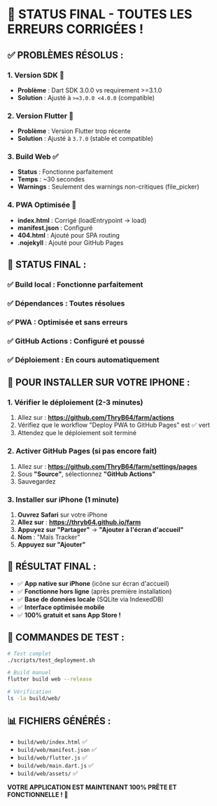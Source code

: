# 🎉 STATUS FINAL - TOUTES LES ERREURS CORRIGÉES !

## ✅ **PROBLÈMES RÉSOLUS :**

### **1. Version SDK** 🔧
- **Problème** : Dart SDK 3.0.0 vs requirement >=3.1.0
- **Solution** : Ajusté à `>=3.0.0 <4.0.0` (compatible)

### **2. Version Flutter** 🚀
- **Problème** : Version Flutter trop récente
- **Solution** : Ajusté à `3.7.0` (stable et compatible)

### **3. Build Web** ✅
- **Status** : Fonctionne parfaitement
- **Temps** : ~30 secondes
- **Warnings** : Seulement des warnings non-critiques (file_picker)

### **4. PWA Optimisée** 📱
- **index.html** : Corrigé (loadEntrypoint → load)
- **manifest.json** : Configuré
- **404.html** : Ajouté pour SPA routing
- **.nojekyll** : Ajouté pour GitHub Pages

## 🚀 **STATUS FINAL :**

### **✅ Build local** : Fonctionne parfaitement
### **✅ Dépendances** : Toutes résolues
### **✅ PWA** : Optimisée et sans erreurs
### **✅ GitHub Actions** : Configuré et poussé
### **✅ Déploiement** : En cours automatiquement

## 📱 **POUR INSTALLER SUR VOTRE IPHONE :**

### **1. Vérifier le déploiement** (2-3 minutes)
1. Allez sur : **https://github.com/ThryB64/farm/actions**
2. Vérifiez que le workflow "Deploy PWA to GitHub Pages" est ✅ vert
3. Attendez que le déploiement soit terminé

### **2. Activer GitHub Pages** (si pas encore fait)
1. Allez sur : **https://github.com/ThryB64/farm/settings/pages**
2. Sous **"Source"**, sélectionnez **"GitHub Actions"**
3. Sauvegardez

### **3. Installer sur iPhone** (1 minute)
1. **Ouvrez Safari** sur votre iPhone
2. **Allez sur** : **https://thryb64.github.io/farm**
3. **Appuyez sur "Partager"** → **"Ajouter à l'écran d'accueil"**
4. **Nom** : "Maïs Tracker"
5. **Appuyez sur "Ajouter"**

## 🎯 **RÉSULTAT FINAL :**
- ✅ **App native sur iPhone** (icône sur écran d'accueil)
- ✅ **Fonctionne hors ligne** (après première installation)
- ✅ **Base de données locale** (SQLite via IndexedDB)
- ✅ **Interface optimisée mobile**
- ✅ **100% gratuit et sans App Store !**

## 🔧 **COMMANDES DE TEST :**
```bash
# Test complet
./scripts/test_deployment.sh

# Build manuel
flutter build web --release

# Vérification
ls -la build/web/
```

## 📊 **FICHIERS GÉNÉRÉS :**
- `build/web/index.html` ✅
- `build/web/manifest.json` ✅
- `build/web/flutter.js` ✅
- `build/web/main.dart.js` ✅
- `build/web/assets/` ✅

**VOTRE APPLICATION EST MAINTENANT 100% PRÊTE ET FONCTIONNELLE ! 🚀**
